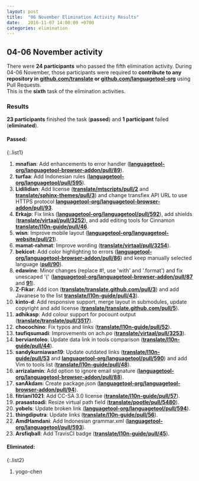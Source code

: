 ```yaml
---
layout: post
title:  "06 November Elimination Activity Results"
date:   2016-11-07 14:00:00 +0700
categories: elimination
---
```



## 04-06 November activity

There were **24 participants** who passed the fifth elimination activity.
During 04-06 November, those participants were required to **contribute to
any repository in [github.com/translate](https://github.com/translate)
or [github.com/languagetool-org](https://github.com/languagetool-org)**
using Pull Requests.  
This is the **sixth** task of the elimination activities.  

### Results
**23 participants** finished the task (**passed**) and **1 participant** failed (**eliminated**).  

#### Passed:

{:.list1}
1. **mnafian**: Add enhancements to error handler ([**languagetool-org/languagetool-browser-addon/pull/89**](https://github.com/languagetool-org/languagetool-browser-addon/pull/89)).  
1. **turfaa**: Add Indonesian rules ([**languagetool-org/languagetool/pull/595**](https://github.com/languagetool-org/languagetool/pull/595)).  
1. **Lidilidian**: Add license ([**translate/mtscripts/pull/2**](https://github.com/translate/mtscripts/pull/2) and [**translate/sphinx-themes/pull/3**](https://github.com/translate/sphinx-themes/pull/3)) and change transfiex API URL to use HTTPS protocol [**languagetool-org/languagetool-browser-addon/pull/93**](https://github.com/languagetool-org/languagetool-browser-addon/pull/93).  
1. **Erkajp**: Fix links ([**languagetool-org/languagetool/pull/592**](https://github.com/languagetool-org/languagetool/pull/592)), add shields ([**translate/virtaal/pull/3252**](https://github.com/translate/virtaal/pull/3252)), and add editing tools for Cinnamon [**translate/l10n-guide/pull/46**](https://github.com/translate/l10n-guide/pull/46).
1. **wisn**: Improve mobile layout ([**languagetool-org/languagetool-website/pull/21**](https://github.com/languagetool-org/languagetool-website/pull/21)).  
1. **mamat-rahmat**: Improve wording ([**translate/virtaal/pull/3254**](https://github.com/translate/virtaal/pull/3254)).  
1. **bekicot**: Add color highlighting to errors ([**languagetool-org/languagetool-browser-addon/pull/86**](https://github.com/languagetool-org/languagetool-browser-addon/pull/86)) and keep manually selected language ([**pull/90**](https://github.com/languagetool-org/languagetool-browser-addon/pull/90)).  
1. **edawine**: Minor changes (replace #!, use 'with' and '.format') and fix unescaped '{' ([**languagetool-org/languagetool-browser-addon/pull/87**](https://github.com/languagetool-org/languagetool-browser-addon/pull/87) and [**91**](https://github.com/languagetool-org/languagetool-browser-addon/pull/91/files)).  
1. **Z-Fikar**: Add icon ([**translate/translate.github.com/pull/3**](https://github.com/translate/translate.github.com/pull/3)) and add Javanese to the list [**translate/l10n-guide/pull/43**](https://github.com/translate/l10n-guide/pull/43)).  
1. **kinto-d**: Add responsive support, merge layout in submodules, update copyright and add license ([**translate/translate.github.com/pull/5**](https://github.com/translate/translate.github.com/pull/5)).  
1. **adhikasp**: Add colour support for pocount output ([**translate/translate/pull/3517**](https://github.com/translate/translate/pull/3517)).  
1. **chocochino**: Fix typos and links ([**translate/l10n-guide/pull/52**](https://github.com/translate/l10n-guide/pull/52)).  
1. **taufiqsumadi**: Improvements on ach.po ([**translate/virtaal/pull/3253**](https://github.com/translate/virtaal/pull/3253)).  
1. **berviantoleo**: Update data link in tools comparison ([**translate/l10n-guide/pull/44**](https://github.com/translate/l10n-guide/pull/44)).  
1. **sandykurniawan19**: Update outdated links ([**translate/l10n-guide/pull/53**](https://github.com/translate/l10n-guide/pull/53) and [**languagetool-org/languagetool/pull/590**](https://github.com/languagetool-org/languagetool/pull/590)) and add Vim to tools list ([**translate/l10n-guide/pull/48**](https://github.com/translate/l10n-guide/pull/48)).
1. **arrizalamin**: Add option to ignore email signature ([**languagetool-org/languagetool-browser-addon/pull/88**](https://github.com/languagetool-org/languagetool-browser-addon/pull/88)).  
1. **sanAkdam**: Create package.json ([**languagetool-org/languagetool-browser-addon/pull/94**](https://github.com/languagetool-org/languagetool-browser-addon/pull/94)).  
1. **fitriani1021**: Add CC-SA 3.0 license ([**translate/l10n-guide/pull/57**](https://github.com/translate/l10n-guide/pull/57)).  
1. **prasastoadi**: Resize virtual path field ([**translate/pootle/pull/5480**](https://github.com/translate/pootle/pull/5480)).  
1. **yobels**: Update broken link ([**languagetool-org/languagetool/pull/594**](https://github.com/languagetool-org/languagetool/pull/594)).  
1. **thingdiputra**: Update links ([**translate/l10n-guide/pull/56**](https://github.com/translate/l10n-guide/pull/56)).  
1. **AmdHamdani**: Add Indonesian grammar.xml ([**languagetool-org/languagetool/pull/593**](https://github.com/languagetool-org/languagetool/pull/593)).  
1. **Arsfiqball**: Add TravisCI badge ([**translate/l10n-guide/pull/45**](https://github.com/translate/l10n-guide/pull/45)).

#### Eliminated:

{:.list2}
1. yogo-chen  
